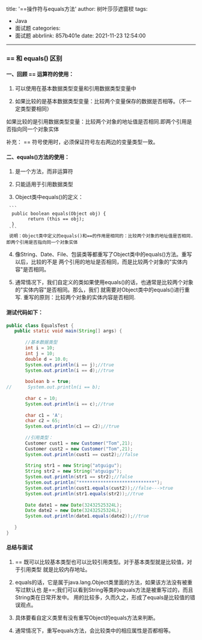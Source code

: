 title: '==操作符与equals方法'
author: 树叶莎莎遮窗棂
tags:
  - Java
  - 面试题
categories:
  - 面试题
abbrlink: 857b401e
date: 2021-11-23 12:54:00
---
### == 和 equals() 区别
#### 一、回顾 == 运算符的使用：
 
   1. 可以使用在基本数据类型变量和引用数据类型变量中
   
   2. 如果比较的是基本数据类型变量：比较两个变量保存的数据是否相等。（不一定类型要相同）
   
   如果比较的是引用数据类型变量：比较两个对象的地址值是否相同.即两个引用是否指向同一个对象实体
   
   补充： == 符号使用时，必须保证符号左右两边的变量类型一致。
   
   <!-- more -->
  
#### 二、equals()方法的使用：
   1. 是一个方法，而非运算符
   
   2. 只能适用于引用数据类型
   
   3. Object类中equals()的定义：
   
     ```
      public boolean equals(Object obj) {
	        return (this == obj);
	  }
     ```
     说明：Object类中定义的equals()和==的作用是相同的：比较两个对象的地址值是否相同.即两个引用是否指向同一个对象实体
  
   4. 像String、Date、File、包装类等都重写了Object类中的equals()方法。重写以后，比较的不是
     两个引用的地址是否相同，而是比较两个对象的"实体内容"是否相同。
    
   5. 通常情况下，我们自定义的类如果使用equals()的话，也通常是比较两个对象的"实体内容"是否相同。那么，我们
     就需要对Object类中的equals()进行重写.
     重写的原则：比较两个对象的实体内容是否相同.
 #### 测试代码如下：
 
 ```java
 public class EqualsTest {
	public static void main(String[] args) {
		
		//基本数据类型
		int i = 10;
		int j = 10;
		double d = 10.0;
		System.out.println(i == j);//true
		System.out.println(i == d);//true
		
		boolean b = true;
//		System.out.println(i == b);
		
		char c = 10;
		System.out.println(i == c);//true
		
		char c1 = 'A';
		char c2 = 65;
		System.out.println(c1 == c2);//true
		
		//引用类型：
		Customer cust1 = new Customer("Tom",21);
		Customer cust2 = new Customer("Tom",21);
		System.out.println(cust1 == cust2);//false
		
		String str1 = new String("atguigu");
		String str2 = new String("atguigu");
		System.out.println(str1 == str2);//false
		System.out.println("****************************");
		System.out.println(cust1.equals(cust2));//false--->true
		System.out.println(str1.equals(str2));//true
		
		Date date1 = new Date(32432525324L);
		Date date2 = new Date(32432525324L);
		System.out.println(date1.equals(date2));//true
		
	}
}
 ```
 
#### 总结与面试
1. == 既可以比较基本类型也可以比较引用类型。对于基本类型就是比较值，对于引用类型
就是比较内存地址。

2. equals的话，它是属于java.lang.Object类里面的方法，如果该方法没有被重写过默认也
是==;我们可以看到String等类的equals方法是被重写过的，而且String类在日常开发中。
用的比较多，久而久之，形成了equals是比较值的错误观点。

3. 具体要看自定义类里有没有重写Object的equals方法来判断。

4. 通常情况下，重写equals方法，会比较类中的相应属性是否都相等。